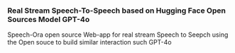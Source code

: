 ### Real Stream Speech-To-Speech based on Hugging Face Open Sources Model GPT-4o 

Speech-Ora open source Web-app for real stream Speech to Seepch using the Open souce to build similar interaction such GPT-4o
